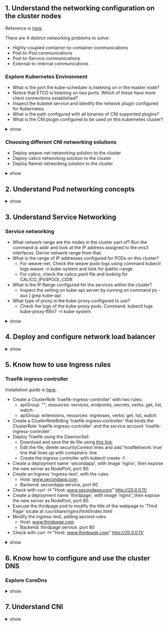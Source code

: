 ## 1. Understand the networking configuration on the cluster nodes
Reference is [here](https://github.com/kubernetes/community/blob/master/contributors/design-proposals/network/networking.md).

There are 4 distinct networking problems to solve:
- Highly-coupled container-to-container communications
- Pod-to-Pod communications
- Pod-to-Service communications
- External-to-internal communications
### Explore Kubernetes Environment
- What is the port the kube-scheduler is listening on in the master node? 
- Notice that ETCD is listening on two ports. Which of these have more client connections established? 
- Inspect the kubelet service and identify the network plugin configured for Kubernetes. 
- What is the path configured with all binaries of CNI supported plugins? 
- What is the CNI plugin configured to be used on this kubernetes cluster? 

<details><summary>show</summary><p>

```bash
netstat -nplt
netstat -anp | grep etcd 
netstat -anp | grep etcd | grep 2379 | wc -l
netstat -anp | grep etcd | grep 2380 | wc -l
ps -aux | grep kubelet
systemctl status kubelet.service
ls /etc/cni/net.d/
```


</p></details>

### Choosing different CNI networking solutions
- Deploy weave-net networking solution to the cluster
- Deploy calico networking solution to the cluster
- Deploy flannel networking solution to the cluster

<details><summary>show</summary><p>

- Deploy weave-net. Documentation is [here](https://www.weave.works/docs/net/latest/kubernetes/kube-addon/).
  ```bash
  kubectl apply -f "https://cloud.weave.works/k8s/net?k8s-version=$(kubectl version | base64 | tr -d '\n')"
  ```
- Deploy calico. Documentation is [here](https://docs.projectcalico.org/v3.8/getting-started/kubernetes/).
  ```bash
  kubectl apply -f https://docs.projectcalico.org/v3.8/manifests/calico.yaml
  ```
- Deploy flannel. Documentation is [here](https://github.com/coreos/flannel#deploying-flannel-manually).
  ```bash
  kubectl apply -f https://raw.githubusercontent.com/coreos/flannel/master/Documentation/kube-flannel.yml
  ```

</p></details>

## 2. Understand Pod networking concepts

<details><summary>show</summary><p>
  


</p></details>

## 3. Understand Service Networking
### Service networking
- What network range are the nodes in the cluster part of? Run the command ip addr and look at the IP address assigned to the ens3 interfaces. Derive network range from that.
- What is the range of IP addresses configured for PODs on this cluster?
  - For weave-net, Check the weave pods logs using command kubectl logs <weave-pod-name> weave -n kube-system and look for ipalloc-range
  - For calico, check the calico.yaml file and looking for CALICO_IPV4POOL_CIDR
- What is the IP Range configured for the services within the cluster?
  - Inspect the setting on kube-api server by running on command ps -aux | grep kube-api
- What type of proxy is the kube-proxy configured to use?
  - Check the logs of the kube-proxy pods. Command: kubectl logs kube-proxy-ft6n7 -n kube-system
<details><summary>show</summary><p>
  


</p></details>

## 4. Deploy and configure network load balancer

<details><summary>show</summary><p>
  


</p></details>

## 5. Know how to use Ingress rules
### Traefik ingress controller
Installation guide is [here](https://docs.traefik.io/user-guide/kubernetes/).
- Create a ClusterRole 'traefik-ingress-controller' with two rules:
  - apiGroup: "", resources: services, endpoints, secrets, verbs: get, list, watch
  - apiGroup: extensions, resources: ingresses, verbs: get, list, watch
- Create  a ClusterRoleBiding 'traefik-ingress-controller' that binds the ClusterRole 'traefik-ingress-controller' and the service account 'traefik-ingress-controller'.
- Deploy Traefik using the DaemonSet:
  - Download and save the ds file using [this link](https://raw.githubusercontent.com/containous/traefik/v1.7/examples/k8s/traefik-ds.yaml).
  - Edit the file, delete securityContext lines and add 'hostNetwork: true' line that lines up with containers: line.
  - Create the ingress controller with kubectl create -f .
- Create a deployment name 'secondapp', with image 'nginx', then expose the new server as NodePort, port 80.
- Create an Ingress 'ingress-test', with the rules:
  - Host: www.secondapp.com
  - Backend: secondapp service, port 80
- Check with curl -H "Host: www.secondapp.com" http://20.0.0.11/
- Create a deployment name 'thirdpage', with image 'nginx', then expose the new server as NodePort, port 80.
- Execute the thirdpage pod to modify the title of the webpage to 'Third Page' locate at /usr/share/nginx/html/index.html
- Modify the ingress-test, adding second rules:
  - Host: www.thirdpage.com
  - Backend: thirdpage service, port 80
- Check with curl -H "Host: www.thirdpage.com" http://20.0.0.11/
 
<details><summary>show</summary><p>
- Create a ClusterRole 'traefik-ingress-controller'
  ```bash
  kubectl create clusterrole traefik-ingress-controller --resource=ingresses --verb=get,list,watch \
          --dry-run -o yaml > traefik-cluster-role.yaml
  vim traefik-cluster-role.yaml
  kubectl create -f traefik-cluster-role.yaml
  ```
  ```yaml
  apiVersion: rbac.authorization.k8s.io/v1
  kind: ClusterRole
  metadata:
    name: traefik-ingress-controller
  rules:
  - apiGroups:
    - extensions
    resources:
    - ingresses
    verbs:
    - get
    - list
    - watch
  - apiGroups:
    - ""
    resources:
    - services
    - endpoints
    - secrets
    verbs:
    - get
    - list
    - watch
  ```
- Create a ClusterRoleBinding 'traefik-ingress-controller'
  ```bash
  kubectl create clusterrolebinding traefik-ingress-controller --clusterrole=traefik-ingress-controller \
          --serviceaccount=kube-system:traefik-ingress-controller
  ```
- Deploy Traefik using the DaemonSet:
  ```bash
  wget https://raw.githubusercontent.com/containous/traefik/v1.7/examples/k8s/traefik-ds.yaml -O traefik-ds.yaml
  vim traefik-ds.yaml
  kubectl create -f traefik-ds.yaml
  ```
- Create deployment secondapp, thirdpage
  ```bash
  kubectl create deployment secondapp --image=nginx
  kubectl expose deployment secondapp --type=NodePort --port=80
  ```
- Create an Ingress 'ingress-test': reference is [here](https://kubernetes.io/docs/concepts/services-networking/ingress/#name-based-virtual-hosting).
  ```bash
  vim ingress-test.yaml
  ```
  ```yaml
  apiVersion: networking.k8s.io/v1beta1
  kind: Ingress
  metadata:
    name: ingress-test
  spec:
    rules:
    - host: www.secondapp.com
      http:
        paths:
        - backend:
            serviceName: secondapp
            servicePort: 80
  ```
  ```bash
  kubectl create -f ingress-test.yaml
  curl -H "Host: www.secondapp.com" http://20.0.0.11
  ```
- Create deployment secondapp, thirdpage
  ```bash
  kubectl create deployment secondapp --image=nginx
  kubectl expose deployment secondapp --type=NodePort --port=80
  ```
- Execute the thirdpage pod to modify nginx webpage title.
  ```bash
  ```


</p></details>

## 6. Know how to configure and use the cluster DNS
### Explore CoreDns
<details><summary>show</summary><p>
  


</p></details>

## 7. Understand CNI

<details><summary>show</summary><p>
  


</p></details>


